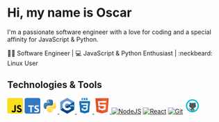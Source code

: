 # Hi, my name is Oscar

I'm a passionate software engineer with a love for coding and a special affinity for JavaScript & Python. 

👨‍💻 Software Engineer | 💻 JavaScript & Python Enthusiast | :neckbeard: Linux User

## Technologies & Tools
<p align="left">
  <a href="https://developer.mozilla.org/en-US/docs/Web/JavaScript" target="_blank" rel="noreferrer"><img src="https://raw.githubusercontent.com/NikosDev/NikosDev/main/icons/js.png" width="36" height="36" alt="JavaScript" /></a>
<a href="https://www.typescriptlang.org/" target="_blank" rel="noreferrer"><img src="https://raw.githubusercontent.com/NikosDev/NikosDev/main/icons/ts.png" width="36" height="36" alt="TypeScript" /></a>
  <a href="https://www.python.org" target="_blank" rel="noreferrer"> <img src="https://raw.githubusercontent.com/devicons/devicon/master/icons/python/python-original.svg" alt="python" width="36" height="36"/> </a>
  <a href="https://www.w3schools.com/cpp/" target="_blank" rel="noreferrer"> <img src="https://raw.githubusercontent.com/devicons/devicon/master/icons/cplusplus/cplusplus-original.svg" alt="cplusplus" width="36" height="36"/> 
  <a href="https://www.w3.org/Style/2014/css-charter"> <img src="https://github.com/devicons/devicon/blob/master/icons/css3/css3-plain-wordmark.svg"  title="CSS3" alt="CSS" width="36" height="36"/> </a>
  <a href="https://www.w3.org/html/"> <img src="https://github.com/devicons/devicon/blob/master/icons/html5/html5-original.svg" title="HTML5" alt="HTML" width="36" height="36"/> </a>
  <a href="https://nodejs.org/en/" target="_blank" rel="noreferrer"><img src="https://raw.githubusercontent.com/danielcranney/readme-generator/main/public/icons/skills/nodejs-colored.svg" width="36" height="36" alt="NodeJS" /></a>
   <a href="https://reactjs.org/" target="_blank" rel="noreferrer"><img src="https://raw.githubusercontent.com/danielcranney/readme-generator/main/public/icons/skills/react-colored.svg" width="36" height="36" alt="React" /></a>
  <a href="https://git-scm.com/" target="_blank" rel="noreferrer"><img src="https://raw.githubusercontent.com/danielcranney/readme-generator/main/public/icons/skills/git-colored.svg" width="36" height="36" alt="Git" /></a>
  <a href="https://github.com" target="_blank" rel="noreferrer"><svg xmlns="http://www.w3.org/2000/svg" x="0px" y="0px" width="36" height="36" viewBox="0 0 48 48">
<path fill="#fff" d="M41,24c0,9.4-7.6,17-17,17S7,33.4,7,24S14.6,7,24,7S41,14.6,41,24z"></path><path fill="#455a64" d="M21 41v-5.5c0-.3.2-.5.5-.5s.5.2.5.5V41h2v-6.5c0-.3.2-.5.5-.5s.5.2.5.5V41h2v-5.5c0-.3.2-.5.5-.5s.5.2.5.5V41h1.8c.2-.3.2-.6.2-1.1V36c0-2.2-1.9-5.2-4.3-5.2h-2.5c-2.3 0-4.3 3.1-4.3 5.2v3.9c0 .4.1.8.2 1.1L21 41 21 41zM40.1 26.4C40.1 26.4 40.1 26.4 40.1 26.4c0 0-1.3-.4-2.4-.4 0 0-.1 0-.1 0-1.1 0-2.9.3-2.9.3-.1 0-.1 0-.1-.1 0-.1 0-.1.1-.1.1 0 2-.3 3.1-.3 1.1 0 2.4.4 2.5.4.1 0 .1.1.1.2C40.2 26.3 40.2 26.4 40.1 26.4zM39.8 27.2C39.8 27.2 39.8 27.2 39.8 27.2c0 0-1.4-.4-2.6-.4-.9 0-3 .2-3.1.2-.1 0-.1 0-.1-.1 0-.1 0-.1.1-.1.1 0 2.2-.2 3.1-.2 1.3 0 2.6.4 2.6.4.1 0 .1.1.1.2C39.9 27.1 39.9 27.2 39.8 27.2zM7.8 26.4c-.1 0-.1 0-.1-.1 0-.1 0-.1.1-.2.8-.2 2.4-.5 3.3-.5.8 0 3.5.2 3.6.2.1 0 .1.1.1.1 0 .1-.1.1-.1.1 0 0-2.7-.2-3.5-.2C10.1 26 8.6 26.2 7.8 26.4 7.8 26.4 7.8 26.4 7.8 26.4zM8.2 27.9c0 0-.1 0-.1-.1 0-.1 0-.1 0-.2.1 0 1.4-.8 2.9-1 1.3-.2 4 .1 4.2.1.1 0 .1.1.1.1 0 .1-.1.1-.1.1 0 0 0 0 0 0 0 0-2.8-.3-4.1-.1C9.6 27.1 8.2 27.9 8.2 27.9 8.2 27.9 8.2 27.9 8.2 27.9z"></path><path fill="#455a64" d="M14.2,23.5c0-4.4,4.6-8.5,10.3-8.5c5.7,0,10.3,4,10.3,8.5S31.5,31,24.5,31S14.2,27.9,14.2,23.5z"></path><path fill="#455a64" d="M28.6 16.3c0 0 1.7-2.3 4.8-2.3 1.2 1.2.4 4.8 0 5.8L28.6 16.3zM20.4 16.3c0 0-1.7-2.3-4.8-2.3-1.2 1.2-.4 4.8 0 5.8L20.4 16.3zM20.1 35.9c0 0-2.3 0-2.8 0-1.2 0-2.3-.5-2.8-1.5-.6-1.1-1.1-2.3-2.6-3.3-.3-.2-.1-.4.4-.4.5.1 1.4.2 2.1 1.1.7.9 1.5 2 2.8 2 1.3 0 2.7 0 3.5-.9L20.1 35.9z"></path><path fill="#00bcd4" d="M24,4C13,4,4,13,4,24s9,20,20,20s20-9,20-20S35,4,24,4z M24,40c-8.8,0-16-7.2-16-16S15.2,8,24,8 s16,7.2,16,16S32.8,40,24,40z"></path>
</svg></a>
</p>

